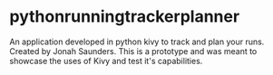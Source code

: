 # pythonrunningtrackerplanner
An application developed in python kivy to track and plan your runs.
Created by Jonah Saunders. 
This is a prototype and was meant to showcase the uses of Kivy and test it's capabilities.

